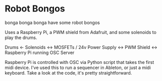 # Robot Bongos

bonga bonga bonga
have some robot bongos

Uses a Raspberry Pi, a PWM shield from Adafruit, and some solenoids to play the drums.

Drums <- Solenoids <-> MOSFETs / 24v Power Supply <-> PWM Shield  <-> Raspberry Pi running OSC Server


Raspberry Pi is controlled with OSC via Python script that takes the first midi device. I've used this to run a sequencer in Ableton, or just a midi keyboard. Take a look at the code, it's pretty straightforward.




